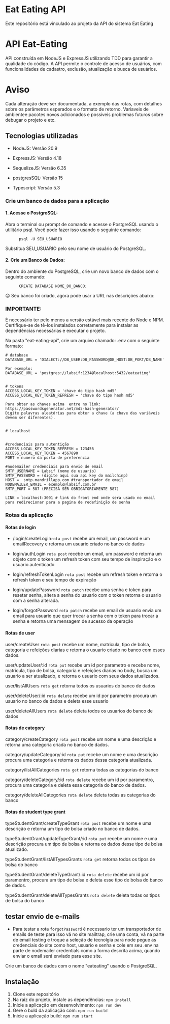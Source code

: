 # Eat Eating API

Este repositório está vinculado ao projeto da API do sistema Eat Eating

# API Eat-Eating

API construída em NodeJS e ExpressJS utilizando TDD para garantir a qualidade do código. A API permite o controle de acesso de usuários, com funcionalidades de cadastro, exclusão, atualização e busca de usuários.

# Aviso

Cada alteração deve ser documentada, a exemplo das rotas, com detalhes sobre os parâmetros esperados e o formato de retorno. Variaveis de ambientee pacotes novos adicionados e possiveis problemas futuros sobre debugar o projeto e etc.

## Tecnologias utilizadas

- <p>NodeJS: Versão 20.9</p>
- <p>ExpressJS: Versão 4.18</p>
- <p>SequelizeJS: Versão 6.35</p>
- <p>postgresSQL: Versão 15</p>
- <p>Typescript: Versão 5.3</p>

### Crie um banco de dados para a aplicação

#### 1. Acesse o PostgreSQL:

Abra o terminal ou prompt de comando e acesse o PostgreSQL usando o utilitário psql. Você pode fazer isso usando o seguinte comando:

```
      psql -U SEU_USUARIO
```

Substitua SEU_USUARIO pelo seu nome de usuário do PostgreSQL.

#### 2. Crie um Banco de Dados:

Dentro do ambiente do PostgreSQL, crie um novo banco de dados com o seguinte comando:

```
      CREATE DATABASE NOME_DO_BANCO;
```

😊 Seu banco foi criado, agora pode usar a URL nas descrições abaixo:

### IMPORTANTE:

É necessário ter pelo menos a versão estável mais recente do Node e NPM. Certifique-se de tê-los instalados corretamente para instalar as dependências necessárias e executar o projeto.

Na pasta "eat-eating-api", crie um arquivo chamado: .env com o seguinte formato:

```
# database
DATABASE_URL = 'DIALECT://DB_USER:DB_PASSWORD@DB_HOST:DB_PORT/DB_NAME'

Por exemplo:
DATABASE_URL = 'postgres://labsif:1234@localhost:5432/eateating'


# tokens
ACCESS_LOCAL_KEY_TOKEN = 'chave do tipo hash md5'
ACCESS_LOCAL_KEY_TOKEN_REFRESH = 'chave do tipo hash md5'

Para obter as chaves acima  entre no link: https://passwordsgenerator.net/md5-hash-generator/
Digite palavras aleatórias para obter a chave (a chave das variáveis devem ser diferentes).


# localhost


#credenciais para autentição
ACCESS_LOCAL_KEY_TOKEN_REFRESH = 123456
ACCESS_LOCAL_KEY_TOKEN = 4567890
PORT = numero da porta de preferencia

#nodemailer credenciais para envio de email
SMTP_USERNAME = Labsif (nome de usuario)
SMTP_PASSWORD = (digite aqui sua api key do mailchinp)
HOST =  smtp.mandrillapp.com #transportador de email
NODEMAILER_EMAIL = exemplo@labsif.com.br
SMTP_PORT = 587 (PRECISA SER OBRIGATORIAMENTE 587)

LINK = localhost:3001 # link do front end onde sera usado no email para redirecionar para a pagina de redefinição de senha
```

### Rotas da aplicação

#### Rotas de login

- /login/createLogin`rota post` recebe um email, um password e um emailRecovery e retorna um usuario criado no banco de dados

- login/authLogin `rota post` recebe um email, um password e retorna um objeto com o token um refresh token com seu tempo de inspiração e o usuario autenticado

- login/refreshTokenLogin `rota post` recebe um refresh token e retorna o refresh token e seu tempo de expiração

- login/updatePassword `rota patch` recebe uma senha e token para resetar senha, altera a senha do usuario com o token retorna o usuario com a senha alterada.

- login/forgotPassword `rota patch` recebe um email de usuario envia um email para usuario que quer trocar a senha com o token para trocar a senha e retorna uma mensagem de sucesso da operação

#### Rotas de user

user/createUser `rota post` recebe um nome, matricula, tipo de bolsa, categoria e refeições diarias e retorna o usuario criado no banco com esses dados.

user/updateUser/:id `rota put` recebe um id por parametro e recebe nome, matricula, tipo de bolsa, categoria e refeições diarias no body, busca um usuario a ser atualizado, e retorna o usuario com seus dados atualizados.

user/listAllUsers `rota get` retorna todos os usuarios do banco de dados

user/deleteUser/:id `rota delete` recebe um id por parametro procura um usuario no banco de dados e deleta esse usuario

user/deleteAllUsers `rota delete` deleta todos os usuarios do banco de dados

#### Rotas de category

category/createCategory `rota post` recebe um nome e uma descrição e retorna uma categoria criada no banco de dados.

category/updateCategory/:id `rota put` recebe um nome e uma descrição procura uma categoria e retorna os dados dessa categoria atualizada.

category/listAllCategories `rota get` retorna todas as categorias do banco

category/deleteCategory/:id `rota delete` recebe um id por paramentro, procura uma categoria e deleta essa categoria do banco de dados.

category/deleteAllCategories `rota delete` deleta todas as categorias do banco

#### Rotas de student type grant

typeStudentGrant/createTypeGrant `rota post` recebe um nome e uma descrição e retorna um tipo de bolsa criado no banco de dados.

typeStudentGrant/updateTypeGrant/:id `rota put` recebe um nome e uma descrição procura um tipo de bolsa e retorna os dados desse tipo de bolsa atualizado.

typeStudentGrant/listAllTypesGrants `rota get` retorna todos os tipos de bolsa do banco

typeStudentGrant/deleteTypeGrant/:id `rota delete` recebe um id por paramentro, procura um tipo de bolsa e deleta esse tipo de bolsa do banco de dados.

typeStudentGrant/deleteAllTypesGrants `rota delete` deleta todas os tipos de bolsa do banco

## testar envio de e-mails

- Para testar a rota `forgotPassword` é necessario ter um transportador de emails de teste para isso vá no site mailtrap, crie uma conta, vá na parte de email testing e troque a seleção de tecnolgia para node pegue as credenciais do site como host, usuario e senha e cole em seu .env na parte de nodemailer credentials como a forma descrita acima, quando enviar o email será enviado para esse site.

Crie um banco de dados com o nome "eateating" usando o PostgreSQL.

## Instalação

1. Clone este repositório
2. Na raiz do projeto, instale as dependências: `npm install`
3. Inicie a aplicação em desenvolvimento: `npm run dev`
4. Gere o buld da aplicação com: `npm run build`
5. Inicie a aplicação build: `npm run start`
